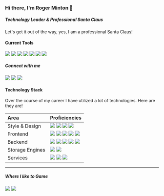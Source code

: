 ### Hi there, I'm Roger Minton 👋
##### Technology Leader &amp; Professional Santa Claus
Let's get it out of the way, yes, I am a professional Santa Claus!   

#### Current Tools
<img src="https://img.shields.io/badge/OS-MacOS-informational?logo=apple&logoColor=white" />
<img src="https://img.shields.io/badge/IDE-IntelliJ_IDEA-informational?logo=intellij-idea&logoColor=white" />
<img src="https://img.shields.io/badge/Code-Python-informational?logo=python&logoColor=white" />
<img src="https://img.shields.io/badge/Code-React-informational?logo=react&logoColor=white" />
<img src="https://img.shields.io/badge/Code-Next.js-informational?logo=next.js&logoColor=white" />
<img src="https://img.shields.io/badge/Tools-Docker-informational?logo=docker&logoColor=white" />
<img src="https://img.shields.io/badge/Cloud-Digital_Ocean-informational?logo=digitalocean&logoColor=white" /> 

##### Connect with me
[<img src="https://img.shields.io/badge/twitter-%231DA1F2.svg?&style=for-the-badge&logo=twitter&logoColor=white" />](https://twitter.com/RogerMinton)
[<img src="https://img.shields.io/badge/linkedin-%230077B5.svg?&style=for-the-badge&logo=linkedin&logoColor=white">](https://www.linkedin.com/in/roger-minton-technologist/)
[<img src="https://img.shields.io/badge/github-%23100000.svg?&style=for-the-badge&logo=github&logoColor=white">](https://github.com/SantaRoger)

<!--<img src="https://img.shields.io/badge/discord-%237289DA.svg?&style=flat&logo=discord&logoColor=white" />-->

#### Technology Stack
Over the course of my career I have utilized a lot of technologies. Here are they are!

| Area | Proficiencies |
| :--- | :--- |
| Style &amp; Design | <img src="https://img.shields.io/badge/html5%20-%23E34F26.svg?&style=flat&logo=html5&logoColor=white" /> <img src="https://img.shields.io/badge/css3%20-%231572B6.svg?&style=flat&logo=css3&logoColor=white" /> <img src="https://img.shields.io/badge/sass%20-%23CC6699.svg?&style=flat&logo=sass&logoColor=white" /> <img src="https://img.shields.io/badge/bootstrap%20-%23563D7C.svg?&style=flat&logo=bootstrap&logoColor=white" /> |
| Frontend | <img src="https://img.shields.io/badge/javascript-%23323330.svg?&style=flat&logo=javascript&logoColor=%23F7DF1E" /> <img src="https://img.shields.io/badge/node.js%20-%2343853D.svg?&style=flat&logo=node.js&logoColor=white" /> <img src="https://img.shields.io/badge/angular%20-%23DD0031.svg?&style=flat&logo=angular&logoColor=white" /> <img src="https://img.shields.io/badge/angular.js%20-%23E23237.svg?&style=flat&logo=angularjs&logoColor=white" /> <img src="https://img.shields.io/badge/typescript%20-%23007ACC.svg?&style=flat&logo=typescript&logoColor=white" /> |
| Backend | <img src="https://img.shields.io/badge/python%20-%2314354C.svg?&style=flat&logo=python&logoColor=white" /> <img src="https://img.shields.io/badge/php-%23777BB4.svg?&style=flat&logo=php&logoColor=white" /> <img src="https://img.shields.io/badge/ruby-%23CC342D.svg?&style=flat&logo=ruby&logoColor=white" /> <img src="https://img.shields.io/badge/jquery%20-%230769AD.svg?&style=flat&logo=jquery&logoColor=white" /> <img src="https://img.shields.io/badge/laravel%20-%23FF2D20.svg?&style=flat&logo=laravel&logoColor=white" /> |
| Storage Engines | <img src="https://img.shields.io/badge/mysql-%2300f.svg?&style=flat&logo=mysql&logoColor=white" /> <img src="https://img.shields.io/badge/postgres-%23316192.svg?&style=flat&logo=postgresql&logoColor=white" /> |
| Services | <img src="https://img.shields.io/badge/Amazon%20AWS-%23232F3E?logo=amazon-aws&logoColor=white&style=flat" /> <img src="https://img.shields.io/badge/heroku%20-430098.svg?&style=flat&logo=heroku&logoColor=white" /> <img src="https://img.shields.io/badge/salesforce-00A1E0.svg?logo=salesforce&logoColor=white&style=flat" /> |

---
##### Where I like to Game
<img src="https://img.shields.io/badge/Steam-%23000000.svg?&style=flat&logo=steam&logoColor=white" />
<img src="https://img.shields.io/badge/Switch-%23E60012.svg?&style=flat&logo=nintendo%20switch&logoColor=white" />



<!--
**SantaRoger/santaroger** is a ✨ _special_ ✨ repository because its `README.md` (this file) appears on your GitHub profile.

Here are some ideas to get you started:

- 🔭 I’m currently working on ...
- 🌱 I’m currently learning ...
- 👯 I’m looking to collaborate on ...
- 🤔 I’m looking for help with ...
- 💬 Ask me about ...
- 📫 How to reach me: ...
- 😄 Pronouns: ...
- ⚡ Fun fact: ...
-->
